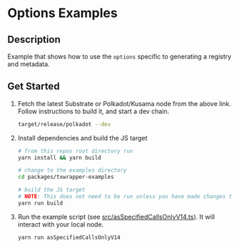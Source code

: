 # Options Examples

## Description
Example that shows how to use the `options` specific to generating a registry and metadata. 

## Get Started

1) Fetch the latest Substrate or Polkadot/Kusama node from the above link. Follow instructions to build it, and start a dev chain.

    ```bash
    target/release/polkadot --dev
    ```

2) Install dependencies and build the JS target

    ```bash
    # from this repos root directory run
    yarn install && yarn build

    # change to the examples directory
    cd packages/txwrapper-examples

    # build the JS target
    # NOTE: This does not need to be run unless you have made changes to the example as the package will already be built via the command that ran from the root directory above.
    yarn run build
    ```

3) Run the example script (see [src/asSpecifiedCallsOnlyV14.ts](src/asSpecifiedCallsOnlyV14.ts)). It will interact with your local node.

    ```bash
    yarn run asSpecifiedCallsOnlyV14
    ```